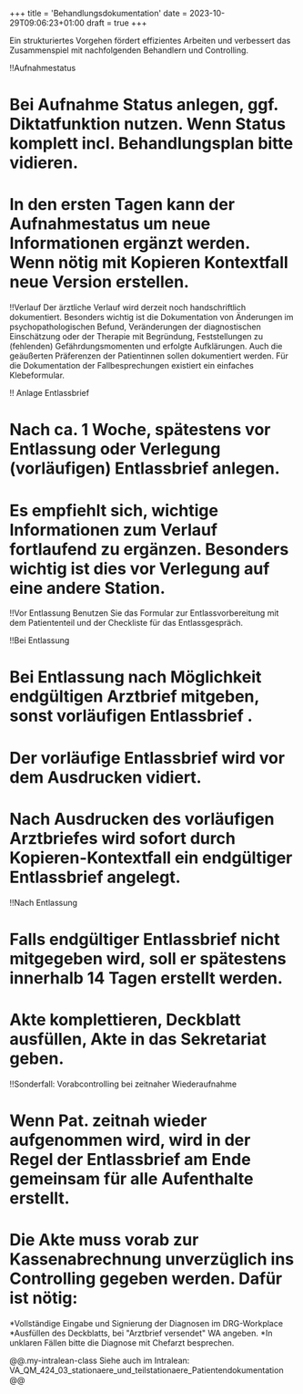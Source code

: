 +++
title = 'Behandlungsdokumentation'
date = 2023-10-29T09:06:23+01:00
draft = true
+++

Ein strukturiertes Vorgehen fördert effizientes Arbeiten und verbessert das Zusammenspiel mit nachfolgenden Behandlern und Controlling.

!!Aufnahmestatus

# Bei  Aufnahme Status anlegen, ggf. Diktatfunktion nutzen. Wenn Status komplett incl. Behandlungsplan bitte vidieren.
# In den ersten Tagen kann der Aufnahmestatus um neue Informationen ergänzt werden. Wenn nötig mit Kopieren Kontextfall neue Version erstellen.

!!Verlauf
Der ärztliche Verlauf wird derzeit noch handschriftlich dokumentiert. Besonders wichtig ist die Dokumentation von Änderungen im psychopathologischen Befund, Veränderungen der diagnostischen Einschätzung oder der Therapie mit Begründung, Feststellungen zu (fehlenden) Gefährdungsmomenten und erfolgte Aufklärungen. Auch die geäußerten Präferenzen der Patientinnen sollen dokumentiert werden. Für die Dokumentation der Fallbesprechungen existiert ein einfaches Klebeformular.

!! Anlage Entlassbrief
# Nach ca. 1 Woche, spätestens vor Entlassung oder Verlegung (vorläufigen) Entlassbrief anlegen.
# Es empfiehlt sich, wichtige Informationen zum Verlauf fortlaufend zu ergänzen. Besonders wichtig ist dies vor Verlegung auf eine andere Station.

!!Vor Entlassung
Benutzen Sie das Formular zur Entlassvorbereitung mit dem Patiententeil und der Checkliste für das Entlassgespräch.

!!Bei Entlassung
# Bei Entlassung nach Möglichkeit endgültigen Arztbrief mitgeben, sonst vorläufigen Entlassbrief .
# Der vorläufige Entlassbrief  wird vor dem Ausdrucken vidiert.
# Nach Ausdrucken des vorläufigen Arztbriefes wird sofort durch Kopieren-Kontextfall ein endgültiger Entlassbrief  angelegt.

!!Nach Entlassung
# Falls endgültiger Entlassbrief nicht mitgegeben wird, soll er spätestens innerhalb 14 Tagen erstellt werden.
# Akte komplettieren, Deckblatt ausfüllen, Akte in das Sekretariat geben.

!!Sonderfall: Vorabcontrolling bei zeitnaher Wiederaufnahme
# Wenn Pat. zeitnah wieder aufgenommen wird, wird in der Regel der Entlassbrief am Ende gemeinsam für alle Aufenthalte erstellt.
# Die Akte muss vorab zur Kassenabrechnung unverzüglich ins Controlling gegeben werden. Dafür ist nötig:
*Vollständige Eingabe und Signierung der Diagnosen im DRG-Workplace
*Ausfüllen des Deckblatts, bei "Arztbrief versendet" WA angeben.
*In unklaren Fällen bitte die Diagnose mit Chefarzt besprechen.



@@.my-intralean-class
Siehe auch im Intralean: VA_QM_424_03_stationaere_und_teilstationaere_Patientendokumentation
@@
